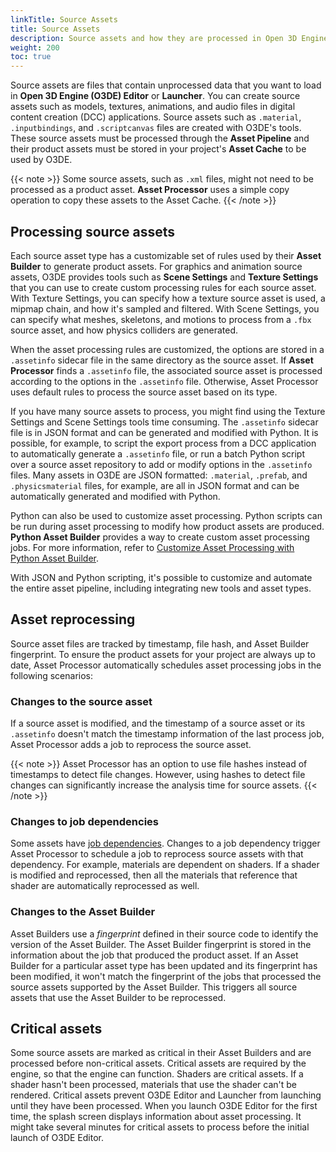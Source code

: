 ```yaml
---
linkTitle: Source Assets 
title: Source Assets
description: Source assets and how they are processed in Open 3D Engine (O3DE).
weight: 200
toc: true
---
```


Source assets are files that contain unprocessed data that you want to load in **Open 3D Engine (O3DE) Editor** or **Launcher**. You can create source assets such as models, textures, animations, and audio files in digital content creation (DCC) applications. Source assets such as `.material`, `.inputbindings`, and `.scriptcanvas` files are created with O3DE's tools. These source assets must be processed through the **Asset Pipeline** and their product assets must be stored in your project's **Asset Cache** to be used by O3DE.

{{< note >}}
Some source assets, such as `.xml` files, might not need to be processed as a product asset. **Asset Processor** uses a simple copy operation to copy these assets to the Asset Cache.
{{< /note >}}

## Processing source assets

Each source asset type has a customizable set of rules used by their **Asset Builder** to generate product assets. For graphics and animation source assets, O3DE provides tools such as **Scene Settings** and **Texture Settings** that you can use to create custom processing rules for each source asset. With Texture Settings, you can specify how a texture source asset is used, a mipmap chain, and how it's sampled and filtered. With Scene Settings, you can specify what meshes, skeletons, and motions to process from a `.fbx` source asset, and how physics colliders are generated.

When the asset processing rules are customized, the options are stored in a `.assetinfo` sidecar file in the same directory as the source asset. If **Asset Processor** finds a `.assetinfo` file, the associated source asset is processed according to the options in the `.assetinfo` file. Otherwise, Asset Processor uses default rules to process the source asset based on its type.

If you have many source assets to process, you might find using the Texture Settings and Scene Settings tools time consuming. The `.assetinfo` sidecar file is in JSON format and can be generated and modified with Python. It is possible, for example, to script the export process from a DCC application to automatically generate a `.assetinfo` file, or run a batch Python script over a source asset repository to add or modify options in the `.assetinfo` files. Many assets in O3DE are JSON formatted: `.material`, `.prefab`, and `.physicsmaterial` files, for example, are all in JSON format and can be automatically generated and modified with Python.

Python can also be used to customize asset processing. Python scripts can be run during asset processing to modify how product assets are produced. **Python Asset Builder** provides a way to create custom asset processing jobs. For more information, refer to [Customize Asset Processing with Python Asset Builder](/docs/user-guide/assets/builder/).


With JSON and Python scripting, it's possible to customize and automate the entire asset pipeline, including integrating new tools and asset types.

## Asset reprocessing

Source asset files are tracked by timestamp, file hash, and Asset Builder fingerprint. To ensure the product assets for your project are always up to date, Asset Processor automatically schedules asset processing jobs in the following scenarios:

### Changes to the source asset

If a source asset is modified, and the timestamp of a source asset or its `.assetinfo` doesn't match the timestamp information of the last process job, Asset Processor adds a job to reprocess the source asset.

{{< note >}}
Asset Processor has an option to use file hashes instead of timestamps to detect file changes. However, using hashes to detect file changes can significantly increase the analysis time for source assets.
{{< /note >}}

### Changes to job dependencies

Some assets have [job dependencies](asset-dependencies-and-identifiers). Changes to a job dependency trigger Asset Processor to schedule a job to reprocess source assets with that dependency. For example, materials are dependent on shaders. If a shader is modified and reprocessed, then all the materials that reference that shader are automatically reprocessed as well.

### Changes to the Asset Builder

Asset Builders use a *fingerprint* defined in their source code to identify the version of the Asset Builder. The Asset Builder fingerprint is stored in the information about the job that produced the product asset. If an Asset Builder for a particular asset type has been updated and its fingerprint has been modified, it won't match the fingerprint of the jobs that processed the source assets supported by the Asset Builder. This triggers all source assets that use the Asset Builder to be reprocessed.


## Critical assets

Some source assets are marked as critical in their Asset Builders and are processed before non-critical assets. Critical assets are required by the engine, so that the engine can function. Shaders are critical assets. If a shader hasn't been processed, materials that use the shader can't be rendered. Critical assets prevent O3DE Editor and Launcher from launching until they have been processed. When you launch O3DE Editor for the first time, the splash screen displays information about asset processing. It might take several minutes for critical assets to process before the initial launch of O3DE Editor.
